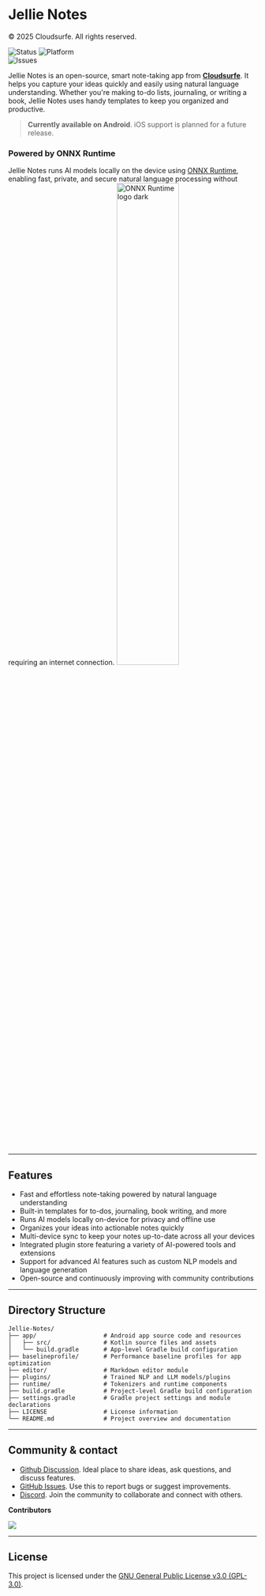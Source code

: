 # Jellie Notes
© 2025 Cloudsurfe. All rights reserved.


![Status](https://img.shields.io/badge/status-under_development-orange)
![Platform](https://img.shields.io/badge/platform-Android-blue) <br>![Issues](https://img.shields.io/github/issues/CloudSurfe/JellyNotes)

Jellie Notes is an open-source, smart note-taking app from [**Cloudsurfe**](https://www.cloudsurfe.com). It helps you capture your ideas quickly and easily using natural language understanding. Whether you're making to-do lists, journaling, or writing a book, Jellie Notes uses handy templates to keep you organized and productive.

> **Currently available on Android**. iOS support is planned for a future release.

### Powered by ONNX Runtime
Jellie Notes runs AI models locally on the device using [ONNX Runtime](https://onnxruntime.ai/), enabling fast, private, and secure natural language processing without requiring an internet connection.
<img src="https://github.com/user-attachments/assets/5b1f0050-51ab-4c97-b2c0-4e2e092096f0" alt="ONNX Runtime logo dark" width="50%" />

---
## Features
- Fast and effortless note-taking powered by natural language understanding  
- Built-in templates for to-dos, journaling, book writing, and more  
- Runs AI models locally on-device for privacy and offline use  
- Organizes your ideas into actionable notes quickly  
- Multi-device sync to keep your notes up-to-date across all your devices  
- Integrated plugin store featuring a variety of AI-powered tools and extensions  
- Support for advanced AI features such as custom NLP models and language generation  
- Open-source and continuously improving with community contributions

---
## Directory Structure

```plaintext
Jellie-Notes/
├── app/                   # Android app source code and resources
│   ├── src/               # Kotlin source files and assets
│   └── build.gradle       # App-level Gradle build configuration
├── baselineprofile/       # Performance baseline profiles for app optimization
├── editor/                # Markdown editor module
├── plugins/               # Trained NLP and LLM models/plugins
├── runtime/               # Tokenizers and runtime components
├── build.gradle           # Project-level Gradle build configuration
├── settings.gradle        # Gradle project settings and module declarations
├── LICENSE                # License information
└── README.md              # Project overview and documentation
```

---
## Community & contact

- [Github Discussion](https://github.com/CloudSurfe/Jellie-Notes/discussions). Ideal place to share ideas, ask questions, and discuss features.
- [GitHub Issues](https://github.com/CloudSurfe/Jellie-Notes/issues). Use this to report bugs or suggest improvements.
- [Discord](https://discord.gg/E9WqvF5H). Join the community to collaborate and connect with others.

**Contributors**

<a href="https://github.com/CloudSurfe/Jellie-Notes/graphs/contributors">
  <img src="https://contrib.rocks/image?repo=CloudSurfe/Jellie-Notes" />
</a>

---
## License
This project is licensed under the [GNU General Public License v3.0 (GPL-3.0)](https://choosealicense.com/licenses/gpl-3.0/).  
